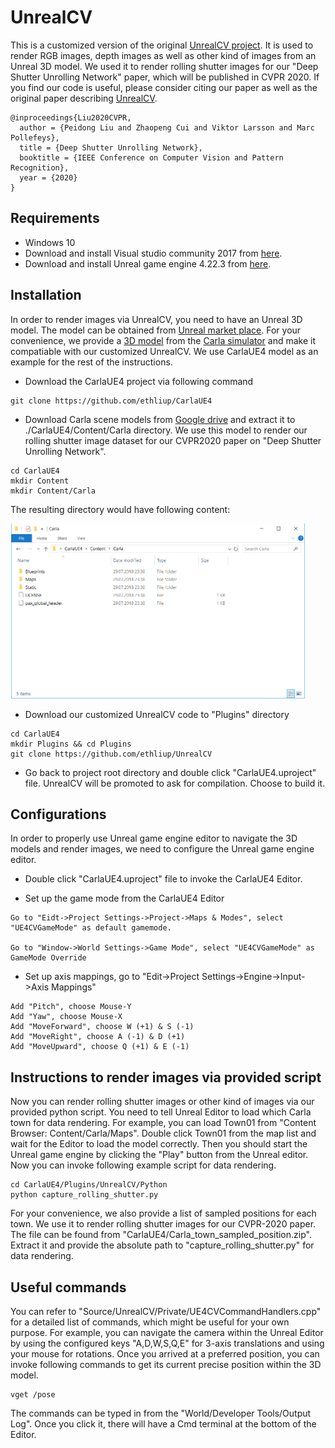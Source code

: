 # UnrealCV
This is a customized version of the original [UnrealCV project](https://unrealcv.org). It is used to render RGB images, depth images as well as other kind of images from an Unreal 3D model. We used it to render rolling shutter images for our "Deep Shutter Unrolling Network" paper, which will be published in CVPR 2020. If you find our code is useful, please consider citing our paper as well as the original paper describing [UnrealCV](https://unrealcv.org).

```
@inproceedings{Liu2020CVPR,
  author = {Peidong Liu and Zhaopeng Cui and Viktor Larsson and Marc Pollefeys},
  title = {Deep Shutter Unrolling Network},
  booktitle = {IEEE Conference on Computer Vision and Pattern Recognition},
  year = {2020}
}
```

## Requirements
* Windows 10 
* Download and install Visual studio community 2017 from [here](https://visualstudio.microsoft.com/vs/older-downloads/).
* Download and install Unreal game engine 4.22.3 from [here](https://www.unrealengine.com/en-US/get-now).

## Installation
In order to render images via UnrealCV, you need to have an Unreal 3D model. The model can be obtained from [Unreal market place](https://www.unrealengine.com/marketplace/en-US/store). For your convenience, we provide a [3D model](https://github.com/ethliup/CarlaUE4) from the [Carla simulator](http://carla.org) and make it compatiable with our customized UnrealCV. We use CarlaUE4 model as an example for the rest of the instructions.

* Download the CarlaUE4 project via following command
```
git clone https://github.com/ethliup/CarlaUE4
```
* Download Carla scene models from [Google drive](https://drive.google.com/open?id=1joNIdwcMGAIDyH-pIQcstARiL6F5tAGt) and extract it to ./CarlaUE4/Content/Carla directory. We use this model to render our rolling shutter image dataset for our CVPR2020 paper on "Deep Shutter Unrolling Network".
```
cd CarlaUE4
mkdir Content
mkdir Content/Carla
```
The resulting directory would have following content:

<img src="Figures/carla_directory.png" height="280px"/>

* Download our customized UnrealCV code to "Plugins" directory
```
cd CarlaUE4
mkdir Plugins && cd Plugins
git clone https://github.com/ethliup/UnrealCV
```

* Go back to project root directory and double click "CarlaUE4.uproject" file. UnrealCV will be promoted to ask for compilation. Choose to build it.

## Configurations 
In order to properly use Unreal game engine editor to navigate the 3D models and render images, we need to configure the Unreal game engine editor.

* Double click "CarlaUE4.uproject" file to invoke the CarlaUE4 Editor.

* Set up the game mode from the CarlaUE4 Editor
```
Go to "Eidt->Project Settings->Project->Maps & Modes", select "UE4CVGameMode" as default gamemode.

Go to "Window->World Settings->Game Mode", select "UE4CVGameMode" as GameMode Override
```

* Set up axis mappings, go to "Edit->Project Settings->Engine->Input->Axis Mappings"
```
Add "Pitch", choose Mouse-Y
Add "Yaw", choose Mouse-X
Add "MoveForward", choose W (+1) & S (-1)
Add "MoveRight", choose A (-1) & D (+1)
Add "MoveUpward", choose Q (+1) & E (-1)
```

## Instructions to render images via provided script
Now you can render rolling shutter images or other kind of images via our provided python script. You need to tell Unreal Editor to load which Carla town for data rendering. For example, you can load Town01 from "Content Browser: Content/Carla/Maps". Double click Town01 from the map list and wait for the Editor to load the model correctly. Then you should start the Unreal game engine by clicking the "Play" button from the Unreal editor. Now you can invoke following example script for data rendering.

```
cd CarlaUE4/Plugins/UnrealCV/Python
python capture_rolling_shutter.py
```

For your convenience, we also provide a list of sampled positions for each town. We use it to render rolling shutter images for our CVPR-2020 paper. The file can be found from "CarlaUE4/Carla_town_sampled_position.zip". Extract it and provide the absolute path to "capture_rolling_shutter.py" for data rendering.

## Useful commands
You can refer to "Source/UnrealCV/Private/UE4CVCommandHandlers.cpp" for a detailed list of commands, which might be useful for your own purpose. For example, you can navigate the camera within the Unreal Editor by using the configured keys "A,D,W,S,Q,E" for 3-axis translations and using your mouse for rotations. Once you arrived at a preferred position, you can invoke following commands to get its current precise position within the 3D model.
```
vget /pose
```
The commands can be typed in from the "World/Developer Tools/Output Log". Once you click it, there will have a Cmd terminal at the bottom of the Editor. 

